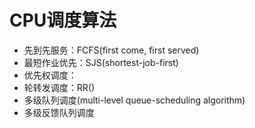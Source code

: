 # CPU调度算法

* 先到先服务：FCFS(first come, first served)
* 最短作业优先：SJS(shortest-job-first)
* 优先权调度：
* 轮转发调度：RR()
* 多级队列调度(multi-level queue-scheduling algorithm)
* 多级反馈队列调度
